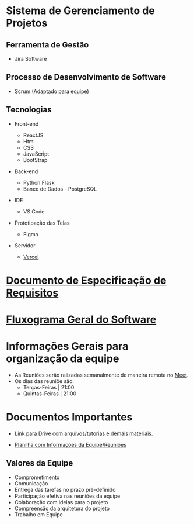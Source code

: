 # Sistema de Gerenciamento de Projetos

## Ferramenta de Gestão

- Jira Software

## Processo de Desenvolvimento de Software

- Scrum (Adaptado para equipe)

## Tecnologias

- Front-end

  - ReactJS
  - Html
  - CSS
  - JavaScript
  - BootStrap

- Back-end

  - Python Flask
  - Banco de Dados - PostgreSQL

- IDE

  - VS Code

- Prototipação das Telas

  - Figma

- Servidor
  - [Vercel](https://vercel.com/)

# [Documento de Especificação de Requisitos](https://docs.google.com/document/d/1SoyGq1B8NpAxJMeiTQRM_trde9UVu3wnskpQNQc-gBQ/edit#)

# [Fluxograma Geral do Software](https://drive.google.com/file/d/1cmANmxPhQ-gQhVlEt5vtKNs35OLR_WoL/view?usp=share_link)

# Informações Gerais para organização da equipe

- As Reuniões serão ralizadas semanalmente de maneira remota no [Meet](https://meet.google.com/yce-euwi-buy).
- Os dias das reuniõe são:
  - Terças-Feiras | 21:00
  - Quintas-Feiras | 21:00

# Documentos Importantes

- [Link para Drive com arquivos/tutorias e demais materiais.](https://drive.google.com/drive/folders/1B0aWiIltDLUM3jSab6dfJmHU9O0uLQBl)

- [Planilha com Informações da Equipe/Reuniões](https://docs.google.com/spreadsheets/d/1-krF3a3XWaE_qxY1pSuACv7RrJooM_Ib3L6pFZiUhIU/edit#gid=0)

## Valores da Equipe

- Comprometimento
- Comunicação
- Entrega das tarefas no prazo pré-definido
- Participação efetiva nas reuniões da equipe
- Colaboração com ideias para o projeto
- Compreensão da arquitetura do projeto
- Trabalho em Equipe
